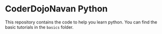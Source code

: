 # CoderDojoNavan Python

This repository contains the code to help you learn python. You can find the
basic tutorials in the `basics` folder.
